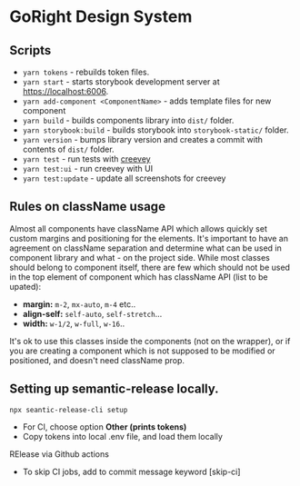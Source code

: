 # GoRight Design System

## Scripts

- `yarn tokens` - rebuilds token files.
- `yarn start` - starts storybook development server at <https://localhost:6006>.
- `yarn add-component <ComponentName>` - adds template files for new component
- `yarn build` - builds components library into `dist/` folder.
- `yarn storybook:build` - builds storybook into `storybook-static/` folder.
- `yarn version` - bumps library version and creates a commit with contents of `dist/` folder.
- `yarn test` - run tests with [creevey](https://github.com/wKich/creevey)
- `yarn test:ui` - run creevey with UI
- `yarn test:update` - update all screenshots for creevey

## Rules on className usage

Almost all components have className API which allows quickly set custom margins and positioning for the elements. It's important to have an agreement on className separation and determine what can be used in component library and what - on the project side. While most classes should belong to component itself, there are few which should not be used in the top element of component which has className API (list to be upated):

- __margin:__ `m-2`, `mx-auto`, `m-4` etc..
- __align-self:__ `self-auto`, `self-stretch`...
- __width:__ `w-1/2`, `w-full`, `w-16`..

It's ok to use this classes inside the components (not on the wrapper), or if you are creating a component which is not supposed to be modified or positioned, and doesn't need className prop.

## Setting up semantic-release locally.

```
npx seantic-release-cli setup
```

- For CI, choose option __Other (prints tokens)__
- Copy tokens into local .env file, and load them locally


RElease via Github actions

- To skip CI jobs, add to commit message keyword [skip-ci]
